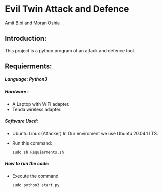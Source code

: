 
# Evil Twin Attack and Defence

Amit Bibi and Moran Oshia 

## Introduction:
This project is a python program of an attack and defence tool.




## Requierments:
##### Language: Python3
##### Hardware :
* A Laptop with WIFI adapter.
* Tenda wireless adapter.
##### Software Used:
* Ubuntu Linux (Attacker) In Our enviroment we use Ubuntu 20.04.1 LTS.
* Run this command:

  ```sudo sh Requierments.sh```


##### How to run the code:
* Execute the command

  ```sudo python3 start.py```

